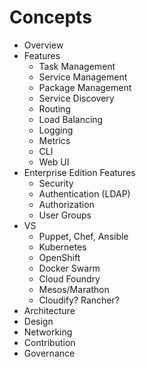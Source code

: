# Concepts

- Overview
- Features
    - Task Management
    - Service Management
    - Package Management
    - Service Discovery
    - Routing
    - Load Balancing
    - Logging
    - Metrics
    - CLI
    - Web UI
- Enterprise Edition Features
    - Security
    - Authentication (LDAP)
    - Authorization
    - User Groups
- VS
    - Puppet, Chef, Ansible
    - Kubernetes
    - OpenShift
    - Docker Swarm
    - Cloud Foundry
    - Mesos/Marathon
    - Cloudify? Rancher?
- Architecture
- Design
- Networking
- Contribution
- Governance
